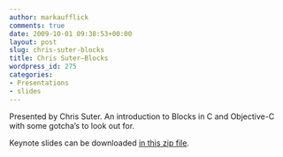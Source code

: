 ```yaml
---
author: markaufflick
comments: true
date: 2009-10-01 09:38:53+00:00
layout: post
slug: chris-suter-blocks
title: Chris Suter—Blocks
wordpress_id: 275
categories:
- Presentations
- slides
---
```


Presented by Chris Suter. An introduction to Blocks in C and Objective-C with some gotcha’s to look out for.

Keynote slides can be downloaded [in this zip file](https://github.com/cocoaheads/sydney/raw/master/presentations/2009/BlocksPresentation.key.zip).
